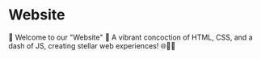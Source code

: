 # Website
💫 Welcome to our "Website" 🚀 A vibrant concoction of HTML, CSS, and a dash of JS, creating stellar web experiences! 🌐🎨🧩
